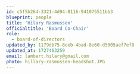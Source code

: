 ```yaml
---
id: c5f5b264-3321-4d94-8116-941075511bb3
blueprint: people
title: 'Hilary Rasmussen'
officialtitle: 'Board Co-Chair'
role:
  - board-of-directors
updated_by: 1179db75-8eeb-4bad-8e60-d5005aef7ef8
updated_at: 1727463259
email: lambert.hilary@gmail.com
photo: hillary-rasmussen-headshot.JPG
---
```


